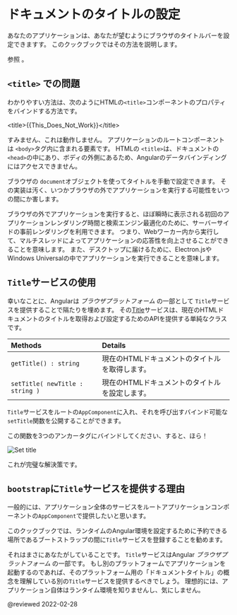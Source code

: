 
<a id="top"></a>

# ドキュメントのタイトルの設定

あなたのアプリケーションは、あなたが望むようにブラウザのタイトルバーを設定できますす。
このクックブックではその方法を説明します。

参照 <live-example name="set-document-title"></live-example> 。

## `<title>` での問題

わかりやすい方法は、次のようにHTMLの`<title>`コンポーネントのプロパティをバインドする方法です。

<code-example format="html" language="html">

&lt;title&gt;{{This_Does_Not_Work}}&lt;/title&gt;

</code-example>

すみません、これは動作しません。
アプリケーションのルートコンポーネントは `<body>`タグ内に含まれる要素です。
HTMLの `<title>`は、ドキュメントの`<head>`の中にあり、ボディの外側にあるため、Angularのデータバインディングにはアクセスできません。

ブラウザの `document`オブジェクトを使ってタイトルを手動で設定できます。
その実装は汚く、いつかブラウザの外でアプリケーションを実行する可能性をいつの間にか害します。

<div class="alert is-helpful">

ブラウザの外でアプリケーションを実行すると、ほぼ瞬時に表示される初回のアプリケーションレンダリング時間と検索エンジン最適化のために、サーバーサイドの事前レンダリングを利用できます。
つまり、Webワーカー内から実行して、マルチスレッドによってアプリケーションの応答性を向上させることができることを意味します。
また、デスクトップに届けるために、Electron.jsやWindows Universalの中でアプリケーションを実行できることを意味します。

</div>

## `Title`サービスの使用

幸いなことに、Angularは *ブラウザプラットフォーム* の一部として `Title`サービスを提供することで隔たりを埋めます。
その[Title](api/platform-browser/Title)サービスは、現在のHTMLドキュメントのタイトルを取得および設定するためのAPIを提供する単純なクラスです。

| Methods                         | Details |
|:---                             |:---     |
| `getTitle() : string`           | 現在のHTMLドキュメントのタイトルを取得します。 |
| `setTitle( newTitle : string )` | 現在のHTMLドキュメントのタイトルを設定します。 |

`Title`サービスをルートの`AppComponent`に入れ、それを呼び出すバインド可能な`setTitle`関数を公開することができます。

<code-example header="src/app/app.component.ts (class)" path="set-document-title/src/app/app.component.ts" region="class"></code-example>

この関数を3つのアンカータグにバインドしてください、すると、ほら！

<div class="lightbox">

<img alt="Set title" src="generated/images/guide/set-document-title/set-title-anim.gif">

</div>

これが完璧な解決策です。

<code-tabs>
  <code-pane header="src/main.ts" path="set-document-title/src/main.ts"></code-pane>
  <code-pane header="src/app/app.module.ts" path="set-document-title/src/app/app.module.ts"></code-pane>
  <code-pane header="src/app/app.component.ts" path="set-document-title/src/app/app.component.ts"></code-pane>
</code-tabs>

## `bootstrap`に`Title`サービスを提供する理由

一般的には、アプリケーション全体のサービスをルートアプリケーションコンポーネントの`AppComponent`で提供したいと思います。

このクックブックでは、ランタイムのAngular環境を設定するために予約できる場所であるブートストラップの間に`Title`サービスを登録することを勧めます。

それはまさにあなたがしていることです。
`Title`サービスはAngular *ブラウザプラットフォーム* の一部です。
もし別のプラットフォームでアプリケーションを起動するのであれば、そのプラットフォーム用の「ドキュメントタイトル」の概念を理解している別の`Title`サービスを提供するべきでしょう。
理想的には、アプリケーション自体はランタイム環境を知りませんし、気にしません。

<!-- links -->

<!-- external links -->

<!-- end links -->

@reviewed 2022-02-28
